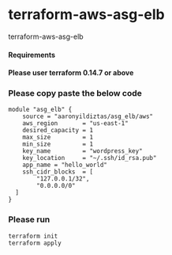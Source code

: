 # terraform-aws-asg-elb
terraform-aws-asg-elb

#### Requirements
#### Please user terraform 0.14.7 or above

### Please copy paste the below code
```
module "asg_elb" {
    source = "aaronyildiztas/asg_elb/aws"
    aws_region       = "us-east-1"
    desired_capacity = 1
    max_size         = 1
    min_size         = 1
    key_name         = "wordpress_key"
    key_location     = "~/.ssh/id_rsa.pub"
    app_name = "hello_world"
    ssh_cidr_blocks  = [
        "127.0.0.1/32",
        "0.0.0.0/0"
  ]
}
```
### Please run
```
terraform init
terraform apply
```
